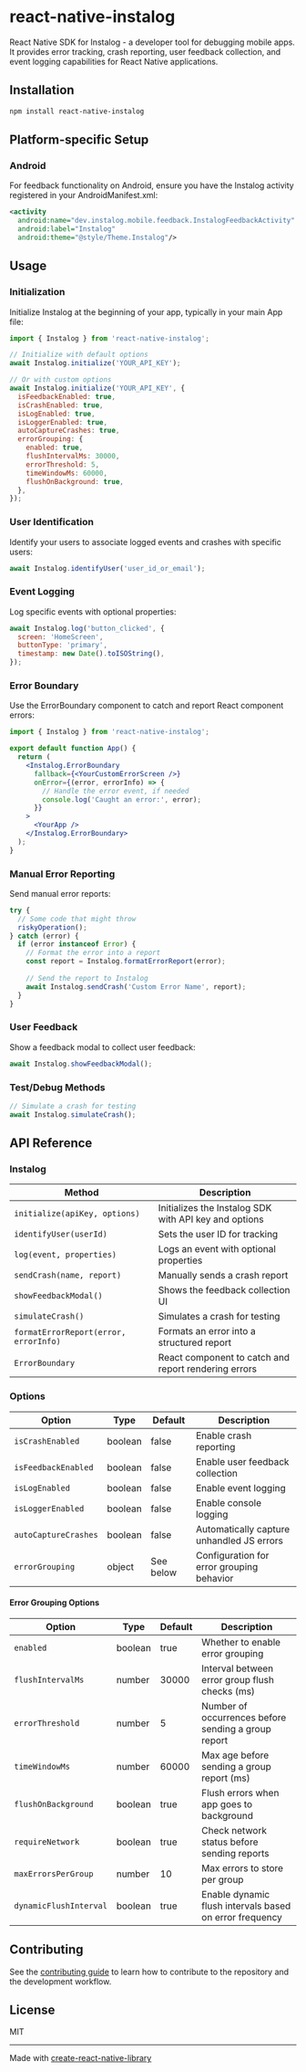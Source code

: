 # react-native-instalog

React Native SDK for Instalog - a developer tool for debugging mobile apps. It provides error tracking, crash reporting, user feedback collection, and event logging capabilities for React Native applications.

## Installation

```sh
npm install react-native-instalog
```

## Platform-specific Setup

### Android

For feedback functionality on Android, ensure you have the Instalog activity registered in your AndroidManifest.xml:

```xml
<activity
  android:name="dev.instalog.mobile.feedback.InstalogFeedbackActivity"
  android:label="Instalog"
  android:theme="@style/Theme.Instalog"/>
```

## Usage

### Initialization

Initialize Instalog at the beginning of your app, typically in your main App file:

```js
import { Instalog } from 'react-native-instalog';

// Initialize with default options
await Instalog.initialize('YOUR_API_KEY');

// Or with custom options
await Instalog.initialize('YOUR_API_KEY', {
  isFeedbackEnabled: true,
  isCrashEnabled: true,
  isLogEnabled: true,
  isLoggerEnabled: true,
  autoCaptureCrashes: true,
  errorGrouping: {
    enabled: true,
    flushIntervalMs: 30000,
    errorThreshold: 5,
    timeWindowMs: 60000,
    flushOnBackground: true,
  },
});
```

### User Identification

Identify your users to associate logged events and crashes with specific users:

```js
await Instalog.identifyUser('user_id_or_email');
```

### Event Logging

Log specific events with optional properties:

```js
await Instalog.log('button_clicked', {
  screen: 'HomeScreen',
  buttonType: 'primary',
  timestamp: new Date().toISOString(),
});
```

### Error Boundary

Use the ErrorBoundary component to catch and report React component errors:

```jsx
import { Instalog } from 'react-native-instalog';

export default function App() {
  return (
    <Instalog.ErrorBoundary
      fallback={<YourCustomErrorScreen />}
      onError={(error, errorInfo) => {
        // Handle the error event, if needed
        console.log('Caught an error:', error);
      }}
    >
      <YourApp />
    </Instalog.ErrorBoundary>
  );
}
```

### Manual Error Reporting

Send manual error reports:

```js
try {
  // Some code that might throw
  riskyOperation();
} catch (error) {
  if (error instanceof Error) {
    // Format the error into a report
    const report = Instalog.formatErrorReport(error);
    
    // Send the report to Instalog
    await Instalog.sendCrash('Custom Error Name', report);
  }
}
```

### User Feedback

Show a feedback modal to collect user feedback:

```js
await Instalog.showFeedbackModal();
```

### Test/Debug Methods

```js
// Simulate a crash for testing
await Instalog.simulateCrash();
```

## API Reference

### Instalog

| Method | Description |
|--------|-------------|
| `initialize(apiKey, options)` | Initializes the Instalog SDK with API key and options |
| `identifyUser(userId)` | Sets the user ID for tracking |
| `log(event, properties)` | Logs an event with optional properties |
| `sendCrash(name, report)` | Manually sends a crash report |
| `showFeedbackModal()` | Shows the feedback collection UI |
| `simulateCrash()` | Simulates a crash for testing |
| `formatErrorReport(error, errorInfo)` | Formats an error into a structured report |
| `ErrorBoundary` | React component to catch and report rendering errors |

### Options

| Option | Type | Default | Description |
|--------|------|---------|-------------|
| `isCrashEnabled` | boolean | false | Enable crash reporting |
| `isFeedbackEnabled` | boolean | false | Enable user feedback collection |
| `isLogEnabled` | boolean | false | Enable event logging |
| `isLoggerEnabled` | boolean | false | Enable console logging |
| `autoCaptureCrashes` | boolean | false | Automatically capture unhandled JS errors |
| `errorGrouping` | object | See below | Configuration for error grouping behavior |

#### Error Grouping Options

| Option | Type | Default | Description |
|--------|------|---------|-------------|
| `enabled` | boolean | true | Whether to enable error grouping |
| `flushIntervalMs` | number | 30000 | Interval between error group flush checks (ms) |
| `errorThreshold` | number | 5 | Number of occurrences before sending a group report |
| `timeWindowMs` | number | 60000 | Max age before sending a group report (ms) |
| `flushOnBackground` | boolean | true | Flush errors when app goes to background |
| `requireNetwork` | boolean | true | Check network status before sending reports |
| `maxErrorsPerGroup` | number | 10 | Max errors to store per group |
| `dynamicFlushInterval` | boolean | true | Enable dynamic flush intervals based on error frequency |

## Contributing

See the [contributing guide](CONTRIBUTING.md) to learn how to contribute to the repository and the development workflow.

## License

MIT

---

Made with [create-react-native-library](https://github.com/callstack/react-native-builder-bob)
